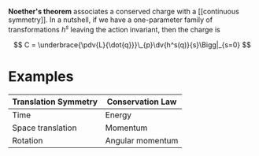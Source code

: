 **Noether's theorem** associates a conserved charge with a [[continuous symmetry]]. In a nutshell, if we have a one-parameter family of transformations $h^s$ leaving the action invariant, then the charge is

$$
C = \underbrace{\pdv{L}{\dot{q}}}\_{p}\dv{h^s(q)}{s}\Bigg|_{s=0}
$$


# Examples

|Translation Symmetry|Conservation Law|
|--------------------|----------------|
|Time|Energy|
|Space translation|Momentum|
|Rotation|Angular momentum|

